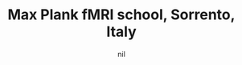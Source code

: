 ---
title: "Max Plank fMRI school, Sorrento, Italy"
project_id: 
date: nil
conference_id: ""
presenters:
   - peter_bandettini
summary: "<p>Max Plank fMRI school, Sorrento, Italy</p>"
file: /assets/presentations/T196.ppt
filename: T196.ppt
layout: presentation
---